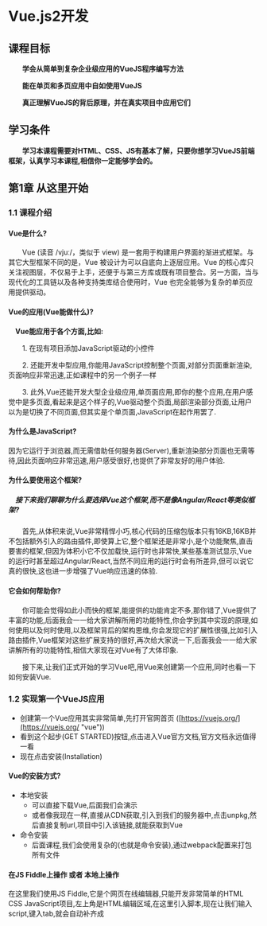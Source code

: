 # Vue.js2开发

## 课程目标

**&emsp;&emsp;学会从简单到复杂企业级应用的VueJS程序编写方法**

**&emsp;&emsp;能在单页和多页应用中自如使用VueJS**

**&emsp;&emsp;真正理解VueJS的背后原理，并在真实项目中应用它们**

## 学习条件

**&emsp;&emsp;学习本课程需要对HTML、CSS、JS有基本了解，只要你想学习VueJS前端框架，认真学习本课程,相信你一定能够学会的。**


## 第1章 从这里开始

### 1.1 课程介绍

#### Vue是什么?

&emsp;&emsp;Vue (读音 /vjuː/，类似于 view) 是一套用于构建用户界面的渐进式框架。与其它大型框架不同的是，Vue 被设计为可以自底向上逐层应用。Vue 的核心库只关注视图层，不仅易于上手，还便于与第三方库或既有项目整合。另一方面，当与现代化的工具链以及各种支持类库结合使用时，Vue 也完全能够为复杂的单页应用提供驱动。

#### Vue的应用(Vue能做什么)?

**&emsp;Vue能应用于各个方面,比如:**

&emsp;&emsp;1. 在现有项目添加JavaScript驱动的小控件

&emsp;&emsp;2. 还能开发中型应用,你能用JavaScript控制整个页面,对部分页面重新渲染,页面响应非常迅速,正如课程中的另一个例子一样

&emsp;&emsp;3. 此外,Vue还能开发大型企业级应用,单页面应用,即你的整个应用,在用户感觉中是多页面,看起来是这个样子的,Vue驱动整个页面,局部渲染部分页面,让用户以为是切换了不同页面,但其实是个单页面,JavaScript在起作用罢了.

#### 为什么是JavaScript?

因为它运行于浏览器,而无需借助任何服务器(Server),重新渲染部分页面也无需等待,因此页面响应非常迅速,用户感受很好,也提供了非常友好的用户体验.


#### 为什么要使用这个框架?

##### &emsp;接下来我们聊聊为什么要选择Vue这个框架,而不是像Angular/React等类似框架?

&emsp;&emsp;首先,从体积来说,Vue非常精悍小巧,核心代码的压缩包版本只有16KB,16KB并不包括额外引入的路由插件,即使算上它,整个框架还是非常小,是个功能聚焦,直击要害的框架,但因为体积小它不仅加载快,运行时也非常快,某些基准测试显示,Vue的运行时甚至超过Angular/React,当然不同应用的运行时会有所差异,但可以说它真的很快,这也进一步增强了Vue响应迅速的体验.


#### 它会如何帮助你?

&emsp;&emsp;你可能会觉得如此小而快的框架,能提供的功能肯定不多,那你错了,Vue提供了丰富的功能,后面我会一一给大家讲解所用的功能特性,你会学到其中实现的原理,如何使用以及何时使用,以及框架背后的架构思维,你会发现它的扩展性很强,比如引入路由插件,Vue框架对这些扩展支持的很好,再次给大家说一下,后面我会一一给大家讲解所有的功能特性,相信大家现在对Vue有了大体印象.

&emsp;&emsp;接下来,让我们正式开始的学习Vue吧,用Vue来创建第一个应用,同时也看一下如何安装Vue.


### 1.2 实现第一个VueJS应用

- 创建第一个Vue应用其实非常简单,先打开官网首页 ([https://vuejs.org/](https://vuejs.org/ "vue"))
- 看到这个起步(GET STARTED)按钮,点击进入Vue官方文档,官方文档永远值得一看
- 现在点击安装(Installation)

#### Vue的安装方式?

- 本地安装
	- 可以直接下载Vue,后面我们会演示
	- 或者像我现在一样,直接从CDN获取,引入到我们的服务器中,点击unpkg,然后直接复制url,项目中引入该链接,就能获取到Vue
- 命令安装
	- 后面课程,我们会使用复杂的(也就是命令安装),通过webpack配置来打包所有文件

#### 在JS Fiddle上操作 或者 本地上操作

在这里我们使用JS Fiddle,它是个网页在线编辑器,只能开发非常简单的HTML CSS JavaScript项目,左上角是HTML编辑区域,在这里引入脚本,现在让我们输入script,键入tab,就会自动补齐成<script>标签,然后在<script>标签里面添加src属性,直接插入刚才复制的链接:

	<script src="https://unpkg.com/vue@2.6.2/dist/vue.js"></script>

可以就保持这样,也可以删除版本信息:

	<script src="https://unpkg.com/vue/dist/vue.js"></script>

如果删除的话,从而自动获取最新版本,这样就成功的引入了vue,现在可以使用vue的所有特性.

#### 创建第一个Vue应用

现在我想添加一个内容为Hello World的段落:

	<script src="https://unpkg.com/vue/dist/vue.js"></script>

	<p>Hello World</p>

这么"打招呼"看起来很无趣,没有任何JavaScript参与.

我们要用Vue来输出Hello World:

HTML:
	
	<script src="https://unpkg.com/vue/dist/vue.js"></script>

	<p></p>

为此,来到左下角的JavaScript编辑区域,有了上面的Vue引入,现在可以使用Vue中的一个核心对象,`Vue对象`,用new关键词和Vue来创建一个实例,这个实例就是个Vue实例,这样创建的Vue实例,其核心在于能让你处处使用Vue特性,创建的Vue实例有个最重要的功能,控制自己的模板即HTML中的代码,这些代码会最终渲染到页面上,要让该实例实现该功能,需传参至构造函数,参数是个对象,其中有个非常重要的属性,`el`属性,这是Vue的保留属性,Vue会识别,`el`属性接受一个字符串,该字符串定义了Vue实例能控制的HTML片段.

JS:

	new Vue({
		el : ""
	})

这里的"控制"是指可以用Vue实例改变HTML内容,等下我们就会看到.

这里我想控制`<p>`标签这部分,用`<div>`标签把它包起来,输入`div#app`,在按`tab`键,会自动补齐成id为app的`<div>`标签,把段落移入`<div>`标签,

HTML:

	<script src="https://unpkg.com/vue/dist/vue.js"></script>

	<div id="app">
		<p></p>
	</div>	

现在可以通过app的id属性选择这个`<div>`元素,`el`的属性值写法类似CSS选择器,输入#app,就选择了样式id为app的元素,如果输入的是 .app,那就选择了样式类为app的第一个元素,现在我们就控制了这个div元素,也就是这个Vue实例的模板

JS:

	new Vue({
		el : "#app"
	});
	

要想有所输出,就需要数据,Vue有个专门的属性,`data`属性,也是个保留属性,它不是字符串,而是个对象,势力中需要的所有数据都存入其中:

JS:

	new Vue({
		el : "#app",
		data : {

		}
	});

比如说,我们需要一个title属性,属性值我们随便写,比如Hello World

JS:

	new Vue({
		el : "#app",
		data : {
			title : "Hello World"
		}
	})

我想在模板中输出这个,之前我直接写死在HTML中,现在这个模板能被Vue控制了,只要在模板中简单添加特殊的Vue语法,双大括号,开始...,结尾...

HTML:

	<script src="https://unpkg.com/vue/dist/vue.js"></script>

	<div id="app">
		<p>{{ title }}</p>
	</div>
	
在内部添加title即可,Vue会自动在data对象中查找,刚说过,data是保留属性,在data对象中找到title属性,然后输出到HTML中,按住Ctrl + Enter运行查看页面结果,就可以看到右边出现Hello World,这是因为Vue控制了这段HTML模板,从而把内容title输出到了页面,

### 1.3 扩展这个VueJS应用

上节课,我们已经创建并开始了第一个Vue应用,现在让我们稍微提高一点,并且在下面的课程中更加深入地学习它

现在,我需要添加一个`<input>`标签,键入input然后单击tab,JSFiddle就会给我自动补全,对于这个`<input>`标签,我想让用户输入一些信息,并且依此更新title,

HTML:

	<script src="https://unpkg.com/vue/dist/vue.js"></script>

	<div id="app">
		<input type="text">

		<p>{{ title }}</p>
	</div>	

这里我可以通过在`<input>`标签里添加一个Vue能够识别的命令来实现它,这个我们称之为 "指令(directive)",在这里我们需要的指令时v-on,

HTML:

	<script src="https://unpkg.com/vue/dist/vue.js"></script>

	<div id="app">
		<input type="text" v-on>

		<p>{{ title }}</p>
	</div>

这是一个Vue能够识别的特殊指令,在这里请大家留意,id为app元素里面的这部分内容是被Vue所控制的.

这个v-on指令是告诉Vue:"请监听某些事件",那么到底是哪一个事件?

这里要传入一个参数,此参数要被传入指令,传参可以用冒号之后接上事件的名称,每当输入内容,就会触发的input事件

HTML:

	<script src="https://unpkg.com/vue/dist/vue.js"></script>

	<div id="app">
		<input type="text" v-on:input="">

		<p>{{ title }}</p>
	</div>	

然后给它赋一个值,在双引号之间加上代码,此代码会在每次事件更新时执行.

我想在这里调用一个方法,调用一个方法非常简单,可以在这直接调用changeTitle,当然这个方法还不存在,所以让我们来创建它.

HTML:

创建方法非常简单,就像data一样,Vue实例同样也有一个保留属性,即methods,别担心,你将学习所有的保留属性名称,和它们是怎么工作的,methods是一个对象,我么可以在这里设置所有在Vue实例和模板中使用的方法,既然上面用了changeTitle,这里就用这个名来当作函数名,当然,这是一个函数,

JS:

	new Vue({
		el : "#app",
		data : {
			title : "Hello World"
		},
		methods : {
			changeTitle : function(){

			}
		}
	})

在这个函数中,我想改变title,这里需要注意一下,我不会写成data.something

JS:

	new Vue({
		el : "#app",
		data : {
			title : "Hello World"
		},
		methods : {
			changeTitle : function(){
				data.title = "learning vue.js"
			}
		}
	})

而是写this.title = 

JS:

	new Vue({
		el : "#app",
		data : {
			title : "Hello World"
		},
		methods : {
			changeTitle : function(){
				this.title = "learning vue.js"
			}
		} 
	})

this指代data对象,这看起来有一点奇怪,其实确实很奇怪,这是Vue在背后变的一些戏法,它自动的把所有data对象的属性,如title,代理到最顶层的Vue对象上,这就是为什么可以利用this来获取它,这个我们会在后面的课程讲到,现在最重要的是,你可以获得存储在data的所有属性,获取存储在methods的所有方法,你可以用this.name来访问它们,this.title能让我们访问这个的title.

现在我想用 用户的输入值来赋值,此外,多亏了原生JavaScript,它为我们自动创建了一个event对象,这与Vue无关,而是和原生JavaScript以及DOM的工作方式有关系,我获取了这个event对象

在本例中,event对象存储了target属性,即`<input>`标签,现在这个被JavaScript自动创建的event对象,被Vue自动的传入这个方法,那么我就可以获取它,命名为event,再一次强调,它是由JavaScript自动创建的,这里我可以 #  #直接写event,我们知道这个默认对象有一个target属性,并且我也知道这个target就是`<input>`标签,所以我们会有一个value属性存储用户输入的值.

JS:

	new Vue({
		el : "#app",
		data : {
			title : "Hello World"
		},
		methods : {
			changeTitle : function(event){
				this.title = event.target.value
			}
		}
	})

那么在这儿其实就完成了,再次Ctrl + Enter,就会看到输入框,如果输入一些东西,我们就看到title更新了.

这就是我们的第一个Vue应用,真的很酷,接下来,你可以根据这节课的内容,尝试在你本机上建立一个一样的例子,下节课我们将跟深入的学习vue

### 1.4 课程结构

![](https://i.imgur.com/wC8AGKb.jpg)

我们已经创建了第一个应用,希望你已经看到上手Vue是非常容易的,现在我们在课程的Getting Started,但是我们很快就会讲完,之后我们就会更加深入的学习VUE.

开始学习如何与DOM进行交互,如何以不同的方式输出数据,如何绑定到HTML属性,如何监听事件,以及更多更多,这些其实是这个课程的不同章节,你会对Vue如何工作,有一个非常深的理解,接着就是更加深入的Vue实例,它是你所创建和使用的每一个Vue应用中的核心对象,它是怎样工作的,遵循哪一个生命周期?以及怎么利用它?然后我们就要放弃第一部分使用的JSFiddle,我们会带领你学习更专业的工作流程,我们将会使用Vue命令行工具(CLI)来完成这些,但并不是Vue命令行工具做了所有的工作,它只是一个容易使用和提供快速上手模板的命令行工具,在这部分我们会讨论更多的细节,例如如何使用WebPack,准备好了这些专业的工作流后,我们会深入组件(Components),一个vue中非常重要的概念,用组件创建出完整的应用,可以创建包含模板以及业务逻辑的可复用控件,然后你可以在应用的不同地方使用它,它是真的很有用,这里有好几章内容有关于Vue基础概念,如何进行组件通信,然后是一些高级的理念,完成这些核心特性讲解后,然后我们会开始学习表单,我们如何处理用户输入,以及使用不同的表单元素,以及如何创建我们自己的表单控件.

之后我们会继续嘘唏指令(Directives)过滤器(Filters)以及混合(Mixins),我们会了解这些是什么?它们能为你做什么?怎么把它们应用到你的程序中?我们正变得越来越深入,接着我们就会学习动画(Animation)和过渡(Transitions),你想让你的应用变漂亮,那么我们会学习Vue是怎么轻松做到的,学习它是怎么支持动画,动态内容或者从一个组件切换到另一个,到此我们就真正的深入掌握了Vue,但我们仍然处在Vue的应用层面.

如果我们需要连接服务器并存储一些数据呢,我们当然可以这么做,我们会在这部分学习如何从Vue内部使用Http,接着是时候了解如果我们需要创建更大的应用呢,例如单页面应用(SPA),于是我们就需要路由(Routing),路由我们也有专门的一章来讲解,你将会学习路由将如何工作,如何设置路由?如何利用子路由?以及如何传参等等?这些属于SPA的范围,这样的应用其实需要了解一下状态管理,你会看到在更复杂的应用中管理状态,将很快变成一个问题,当然,我们也提供了解决方案,Vuex是一个非常棒的库,它让管理状态变的更容易,这样SPA部分就结束了.

接着我们就会学习部署,我们怎样才能把应用部署到服务器上,这听起来很棒,但对我们来说,这确实是一种深入学习它的方式,我们很快就会讲到.

下节课我们了解一下课程说明,它能让你在课程之外尽可能简单的取得进步,

### 1.5 课程说明

在接下来的课程中,我会详细介绍Vue所涉及的概念,但有时仍然不够,你不会一直看着我敲代码吧? 你肯定会想自己动手实践.

因此我在课程中设计了四个项目:

- 项目1: 基础 模板交互
- 项目2: 组件
- 项目3: 动画
- 项目4: 终极项目(包括路由,状态管理)

用来实践课程里面的各种新概念,以及知识点,所以这几个项目将穿插于课程中.

最终我们会开发一个单页面应用来结束这个课程,除此之外,我们还会在教学当中穿插一些小练习,让你巩固所学习的知识点,那一章涉及到的核心概念,结合项目和练习,你将面临很多编码挑战,它能让你独立实践教学当中的东西.

此外,每章节的代码我会上传到我的github上面,你可以直接下载源码来阅读,并且实践学习.

说了那么多,让我们看下如何在本地项目中安装Vue,如果你不想用第一章的JSFiddle,在本地项目中安装之后,我们就可以进入实战了

### 1.6 本地配置VueJS开发环境

在第一部分的核心课程中,我会使用JSFiddle,因为他能让我聚焦在我给你讲的东西上,你也比较容易跟上,也许你现在不想使用它,也许你想在一开始就用本地配置,不过后面确实有一个真正使用本地配置的项目.

但如果你想直接就用本地配置,也不是不可能,我们可以到Vue.js的安装页面([https://vuejs.org/v2/guide/installation.html](https://vuejs.org/v2/guide/installation.html)),在这儿你可以在下载在本地使用Vue.js,对于生产环境,你可以选择生产版本,但是对于开发环境,你应该用开发版本,它会给我们额外的警告和错误提示,你可以直接下载,然后存在某个文件夹,我把下载的vue.js文件放到当前目录里面.

接下来,在创建一个html文件,将vue.js文件通过`<script>`标签引入到当前html文件里面,就可以使用vue的所有功能特性了,这样你就可以在本地跟着我做,vue还有更加负责的配置,这个我们会在后面讲,有了这些,你就可以开始了,让我们开始更加深入的下一课吧.

## 第2章 通过VueJS来与DOM交互

### 2.1 本章介绍

欢迎来到本节课,从这里开始我们将真正深入Vue的世界,上一节课你已经见识过第一个Vue应用,学习了与HTML交互的基本方式,现在是时候真正了解到底发生了什么,并看一下Vue给我们提供的其他工具,我依然会使用JSFiddle来进行演示,如上节课所说,你可以使用你的本地配置,让我们真正深入Vue并开始学习它吧,

### 2.2 理解VueJS模板

回到JSFiddle,我们来学习一个全新的项目,

HTML:

	<script src="https://unpkg.com/vue/dist/vue.js"></script>

	<div id="app">
		<p>{{ title }}</p>
	</div>

JS:

	new Vue({
		el : "#app",
		data : {
			title : "Hello World"
		}
	})

你应该能看出来这个项目很简单,在这个`<p>`标签里面已经输出了一个标题,
就是Hello World,就和第一章一样,只不过文字不同,而且没有事件,还是挺简单的,因为我还是打算从这里的Vue实例和HTML代码之间的联系开始,我们提到过两者之间存在联系,但还有一件事件我需要强调一下,通过创建这个新的Vue实例,注意虽然没有把它存入一个变量内,Vue实例还是被创建了,通过创建这个Vue实例我们就建立了这一联系,Vue基于上面的HTML代码创建了一个模板,要特别注意理解的是Vue在运行时,并不直接使用我们写的HTML代码,实际运行的网页里面也没有我们写的这些命令,我们来看看就知道了,在开发者工具之中查看这个`<p>`标签,你看里面只有"Hello World",没有大括号也没有看到其他Vue相关的代码,没有隐藏的提示也没有魔法,什么都没有,Vue根据HTML代码创建的模板存储在内部,然后用这个模板创建真正渲染成DOM的HTML代码,理解这一机制很重要,因为它让我们可以这样使用模板,和其他我在这门课程里面将要讲的东西一样,我们写的HTML代码不是最后在浏览器里面运行的那一份,中间有一层Vue实例,把HTML代码转换成模板,然后渲染模板,比如像这里添加title等,然后输出最终用于渲染的HTML代码,可能你已经知道了这一机制,不过理解这一机制确实很重要,它让我们能像HTML里面写的这种代码,讲完了这一机制,下面我们将深入了解如何通过Vue模板与DOM交互,

### 2.3 VueJS的模板语法和实例

我们已经学过了如何输出Vue实例内data对象内存储的简单属性,注意Vue实例中存储在data属性内的数据,例如这里的title,可以像这样在模板里直接输出,不需要用this.title或者data.title来访问,data属性内的所有属性都可以这样直接访问:

HTML:

	<script src="https://unpkg.com/vue/dist/vue.js"></script>

	<div id="app">
		<p>{{ title }}</p>
	</div>

JS:

	new Vue({
		el : "#app",
		data : {
			title : "Hello World"
		}
	})

刚才讲的这点很重要,应该牢牢记住

### 2.4 访问Vue实例里的数据

HTML:

	<script src="https://unpkg.com/vue/dist/vue.js"></script>

	<div id="app">
		<p>{{ sayHello() }}</p>
	</div>

JS:

	new Vue({
		el : "#app",
		data : {
			title : "Hello World"
		},
		methods : {
			sayHello : function(){
				return title;
			}
		}
	})

这里需要特别注意,因为在Vue实例中如果我们想在函数中输出title,也就是说我们要返回title,而不是Hello,那样写是不行的,因为不像是在模板中我们可以直接访问所有的属性和方法,那是Vue给我们提供的便利,但在JavaSript代码中就不能这样了,不过我们还是由访问的方法,这里的title属性属于data这个对象,通常情况下,我们不能用this来调用title属性,因为this并不是指代data对象,幸亏Vue有一些神奇的能力,他会帮我们管理这些属性,当然这种方式也可以用来调用方法,在Vue的帮助下,只要使用this,在Vue实例中的任何地方我们就可以访问所有的属性和方法了.

所以在上面代码示例当中,我们就可以通过this.title来调用data中的title属性.

在这之后我们还会更加详细的讲解Vue实例.

在这之后,Vue为我们提供了某种方式,可轻松访问属性,所以要记住这一点,尤其是模板语法中没有this,这里是有的,如果现在刷新一下就可以看到变化了,仍是显示Hello World,但这次是通过调用函数访问title属性来实现的,

### 2.5 属性绑定

HTML:

	<script src="https://unpkg.com/vue/dist/vue.js"></script>

	<div id="app">
		<p>{{ sayHello() }}</p>
	</div>

JS:

	new Vue({
		el : "#app",
		data : {
			title : "Hello World"
		},
		methods : {
			sayHello : function(){
				return title;
			}
		}
	})

注意熟悉这里的双大括号语法,应该清楚了解它,因为后面经常使用,如果你想做点别的,比如插入一个链接,正如他的名称所示,保存一个链接例如baidu.com保存在这个p标签里面,如果要显示打招呼以外的内容,比如输出这个链接,我们可以键入一个`<a>`标签,叫它"百度",因为它指向百度的域名,在href属性内用双大括号语法输出这个链接地址,点击运行,超链接就会显示,点击超链接,那么大家可以看到没能打开百度,大括号被URL编码了,打开的是两个大括号和空格的编码,link这四个字母,再加空格和两个大括号的编码,即这部分也被当做链接来解析了,这很正常,因为Vue不支持这样的绑定,我们不能再HTML元素属性里面使用大括号语法,这样插入超链接是不行的,只能在放普通文本的地方使用双大括号语法,在HTML属性上则不可以,那我们应该怎么动态绑定这个超链接呢?

这个功能在实际开发中经常用到,不用担心,Vue可以动态绑定超链接,先删除链接再引入,v-bind这个Vue指令告诉Vue不能用普通HTML属性或者说不要按照普通的HTML属性来处理,而是绑定这个属性,这里还需要在v-bind后面加一个冒号(:)来传递参数,传递的参数是需要绑定的HTML属性的标准名称,这里就是href,这样一来,我们就可以在引号里面绑定链接了,这里不用加大括号是因为引号内部已经在Vue模板语言作用域内,代码示例如下:

HTML:

	<script src="https://unpkg.com/vue/dist/vue.js"></script>

	<div id="app">
		<p>
			{{ sayHello() }} - <a v-bind:href="link">baidu</a>
		</p>
	</div>

JS:

	new Vue({
		el : "#app",
		data : {
			title : "Hello World",
			link : "https://www.baidu.com"
		},
		methods : {
			sayHello : function(){
				return title;
			}
		}
	})

运行一下,点击超链接就可以进入到百度了,因为v-bind指令把链接动态绑定了,

### 2.6 理解和使用指令

那什么是指令呢?如果指令可以让我们完成这些事,那应该怎么去理解指令这个东西呢?

指令基本上就是你放在代码中的一些指示,Vue为我们提供了一些指令,数量并不多,因为大部分事情差不多都被Vue搞定了,而且后面你还可以学习怎么写自定义指令,再回来讲指令,它就是一个指示,而这里这个v-bind指令会指示Vue,将一些东西和我的数据绑定,数据当然也包括所用函数,它们都存储于下面的Vue实例,这里我们用的是双大括号(来调用函数),在双大括号不适用时,就要使用指令.

v-bind指令需要一些参数,一般用冒号(:)后加上参数的方式来传递,这样参数就会绑定到某个HTML属性上,这里就是这个链接的href属性,代码如下所示:

HTML:

	<script src="https://unpkg.com/vue/dist/vue.js"></script>

	<div id="app">
		<p>
			{{ sayHello() }} - <a v-bind:href="link">baidu</a>
		</p>
	</div>

JS:

	new Vue({
		el : "#app",
		data : {
			title : "Hello World",
			link : "https://www.baidu.com"
		},
		methods : {
			sayHello : function(){
				return title;
			}
		}
	})

引号里就是你想要从Vue实例中绑定的东西,属性或者函数这些,在这里就是link属性,一般情况下你不能给HTML属性传递动态数据,有了Vue这些都是可以实现的了.

### 2.7 用v-once禁止二次渲染

我们再来丰富一下上一节课的应用,比如说我们在`<h1>`标签里要放一个title,这里我要输出title,它的值是Hello World,代码示例如下:

HTML:

	<script src="https://unpkg.com/vue/dist/vue.js"></script>

	<div id="app">
		<h1>{{ title }}</h1>
		<p>
			{{ sayHello() }} - <a v-bind:href="link">baidu</a>
		</p>
	</div>

JS:

	new Vue({
		el : "#app",
		data : {
			title : "Hello World",
			link : "https://www.baidu.com"
		},
		methods : {
			sayHello : function(){
				return title;
			}
		}
	})

在sayHello()中,我做了同样的事,只不过用的是函数,在这里函数里,如果我要将title的值改成Hello,像这样,代码示例如下:

HTML:

	<script src="https://unpkg.com/vue/dist/vue.js"></script>

	<div id="app">
		<h1>{{ title }}</h1>
		<p>
			{{ sayHello() }} - <a v-bind:href="link">baidu</a>
		</p>
	</div>

JS:

	new Vue({
		el : "#app",
		data : {
			title : "Hello World",
			link : "https://www.baidu.com"
		},
		methods : {
			sayHello : function(){
				this.title = "Hello";
				return title;
			}
		}
	})

刷新页面后,我们可以看到两个Hello,因为当执行sayHello()的时候,我们覆写了title的值,改成了只有Hello,所以在两个地方都输出了Hello.

如果我们想让title的值一直保持在初始值呢?不想让它的值像这里这样被覆写,我们可以通过一个指令来完成这件事,这个指令可以通过插值作用在HTML元素上,这个指令就是v-once,把它加到HTML元素中后,代码示例如下:

HTML:

	<script src="https://unpkg.com/vue/dist/vue.js"></script>

	<div id="app">
		<h1 v-once>{{ title }}</h1>
		<p>
			{{ sayHello() }} - <a v-bind:href="link">baidu</a>
		</p>
	</div>

JS:

	new Vue({
		el : "#app",
		data : {
			title : "Hello World",
			link : "https://www.baidu.com"
		},
		methods : {
			sayHello : function(){
				this.title = "Hello";
				return title;
			}
		}
	})

这个标签中间的所有内容只会被渲染一次,之后就不能再改变,不会像刚才 title在后面被覆写了,刷新页面,我们看到的是Hello World,也就是初始值,它并不会被之后的覆写操作所修改,在你的应用中可能会需要这种特性,那用v-once就可以让内容保持在初始值,而不会在后面被覆写.

### 2.8 如何输出基础的HTML

根据上一节课的内容,我们还可以进行丰富,比如这里有个finishedLink属性,这个属性不像link,它不是个URL,而是一个完整的`<a>`标签,我们可以直接写HTML代码,示例代码如下:

HTML:

	<script src="https://unpkg.com/vue/dist/vue.js"></script>

	<div id="app">
		<h1>{{ title }}</h1>
		<p>
			{{ sayHello() }} - <a v-bind:href="link">baidu</a>
		</p>
	</div>

JS:

	new Vue({
		el : "#app",
		data : {
			title : "Hello World",
			link : "https://www.baidu.com",
			finishedLink : "<a href='https://www.baidu.com'>baidu</a>"
		},
		methods : {
			sayHello : function(){
				this.title = "Hello";
				return title;
			}
		}
	})

就像这样,这个标签也是链接到baidu.com,当然也要记得,这不只是URL,而是一个完整的链接元素,在这里我们可以加个`<hr>`标签,然后是`<p>`标签,代码示例如下:

HTML:

	<script src="https://unpkg.com/vue/dist/vue.js"></script>

	<div id="app">
		<h1>{{ title }}</h1>
		<p>
			{{ sayHello() }} - <a v-bind:href="link">baidu</a>
		</p>
		<hr/>
		<p>{{ finishedLink }}</p>
	</div>

JS:

	new Vue({
		el : "#app",
		data : {
			title : "Hello World",
			link : "https://www.baidu.com",
			finishedLink : "<a href='https://www.baidu.com'>baidu</a>"
		},
		methods : {
			sayHello : function(){
				this.title = "Hello";
				return title;
			}
		}
	})

里面就输出finishedLink,链接到百度,如果现在刷新页面会怎么样?我们试试看,出来的是finishedLink的原始文本,我们看到的不是一个渲染好的链接,而是这样的文本格式的HTML代码,这是Vue的默认设置,这种设置很棒,因为这种设置保证了我们不会遭受跨站脚本攻击(XSS攻击),也就是说Vue默认会转义HTML代码,它不会将其渲染成HTML元素,而是输出为纯文本,一般情况下,最好这样做,不过如果你需要加载一些来源可靠的HTML代码,或者代码是你自己合成然后输出的,那你可能就想要输出HTML代码,而不是文本格式,比如博客文章中的编辑部分,这种情况你可以去掉大括号和插值语句,转而使用指令,把指令放在你想输出HTML代码的地方,这个指令就是v-html,这个指令里你可以传入属性的名称,其内容就是HTML代码,代码示例如下:

HTML:

	<script src="https://unpkg.com/vue/dist/vue.js"></script>

	<div id="app">
		<h1>{{ title }}</h1>
		<p>
			{{ sayHello() }} - <a v-bind:href="link">baidu</a>
		</p>
		<hr/>
		<p v-html="finishedLink"></p>
	</div>

JS:

	new Vue({
		el : "#app",
		data : {
			title : "Hello World",
			link : "https://www.baidu.com",
			finishedLink : "<a href='https://www.baidu.com'>baidu</a>"
		},
		methods : {
			sayHello : function(){
				this.title = "Hello";
				return title;
			}
		}
	})


现在我在刷新页面的话,你就可以看到链接了,v-html会告诉Vue去渲染HTML代码而不是转义它,再强调一下,谨慎使用这个指令,它会把你暴露给XSS攻击,比如链接的内容可能是用户提交的,你是不能控制用户上传什么内容的,若确定内容安全,或是你自己合成的代码,那就可以放心使用这个指令,通过Vue直接加载HTML代码.

### 2.9 作业1问题: 输出数据到模板

我们来练习使用模板语法输出数据,下面是我准备的几个习题,我快速的给大家过一遍题目,答案我们会在下一课程中给大家讲解.

- 第一个练习很简单,是为了正确掌握其中的核心机制,需要输出你的姓名和年龄.两者都应该作为属性保存在data内
	
JS:

	new Vue({
		name : "Your Name"
	})

姓名属性已经创建,需要添加年龄属性,内容可以改成你的真实姓名和年龄,在这里`<p>`标签里面输出,试试模板语法吧

- 第二题,在插值语法里,即在大括号中使用JavaScript表达式,输出你的年龄乘以三

- 第三题,仍是类似的练习,这次是调用函数,输出这个函数的返回值,函数返回0和1之间的一个随机数,加一个和Vue无关的附加题,把返回值改成1到100之间的随机数,如果你想练习一下数学和JavaScript

- 第四题,用谷歌搜索一张图片,让这个`<img>`标签显示搜到的图片,当然不能再`<img>`标签的src属性中直接添加链接文件,而是需要把超链接存到data里面,绑定到`<img>`标签的src属性.

- 第五题,用姓名预先填充这个输入框,这个属性下面已经有了,让这个输出框默认显示你的姓名

HTML:

	<div>
		<input type="text">
	</div>

JS:

	new Vue({
		el : "#exercise",
		data : {
			name : "Your Namw"
		}
	})
	
习题就到这里,下一课程我们会为大家讲解答案

### 2.10 作业1答案: 输出数据到模板

### 2.11 监听事件

大家好,我们又回到了JSFiddle编辑器,我们再来看这个简单的Vue应用,代码示例如下:

HTML:

	<script src="https://unpkg.com/vue/dist/vue.js"></script>

	<div id="app">
		<button>Click me</button>
		<p>{{ counter }}</p>
	</div>

JS:

	new Vue({
		el : "#app",
		data : {
			counter : 0
		}
	})

它有一个`<button>`标签和counter属性,counter已添加在data对象里,我要让这个按钮和counter属性关联起来,实现点击按钮counter随之递增的效果,我们已经学过如果实现这种"关联",现在我们需要知道这个过程发生了什么,我在这里加一个新指令v-on,如果说v-bind是在模板中绑定一些东西,从而将数据传入模板,那么v-on的功能则是相反的,这里的绑定更确切的说是监听,它可以接收来自模板的一些"东西",究竟接收什么呢?那就是事件,v-on同样接受参数,它的参数是事件的名称,这个事件就是我们要监听并使用的,比如我们可以在这监听click事件,不仅仅是click还可以是监听任何由这按钮产生的DOM事件,比如mouseenter,mouseleave,包括所有在这按钮上的原生事件,等号右边输入另外一个参数,在等号后面的一对引号里,输入鼠标点击时你想要执行的方法或者代码.

我现在绑定一个方法,将其命名为increase,然后在methods里定义这个方法,代码示例如下:

HTML:

	<script src="https://unpkg.com/vue/dist/vue.js"></script>

	<div id="app">
		<button v-on:click="increase">Click me</button>
		<p>{{ counter }}</p>
	</div>

JS:

	new Vue({
		el : "#app",
		data : {
			counter : 0
		},
		methods : {
			increase : function(){
				this.counter++;
			}
		}
	})

这时候就可以访问到counter了,再使其递增1,这时候我点击这个按钮,你会发现这个数字也随之增加,我想这应该很简单,接下来我们要再深入了解和学习"事件",

### 2.12 从事件对象里获取事件数据

举个例子,关于事件的一个重要内容,是我们能监听的默认事件对象,这个事件对象是由JavaScript和DOM产生,它包含着事件的相关数据,如click事件包含了事件触发位置的坐标.

如果我们想要获取事件数据,比如要输出事件数据,那么我可以在这里添加一个`<p>`标签,输入Coordinates(坐标),接着我要在这里输出(事件)坐标,在这里是X坐标,接下来是y坐标,当然特们还没有定义,接下来我们定义一下,代码示例如下:

HTML:

	<script src="https://unpkg.com/vue/dist/vue.js"></script>

	<div id="app">
		<button v-on:click="increase">Click me</button>
		<p>{{ counter }}</p>
		<p>Coordinates: {{ x }} / {{ y }}</p>
	</div>

JS:

	new Vue({
		el : "#app",
		data : {
			counter : 0,
			x : 0,
			y : 0
		},
		methods : {
			increase : function(){
				this.counter++;
			}
		}
	})

接下来,当鼠标移动到`<p>`标签上时,需要更新这两个值,在这块我们可以v-on:mousemove,然后执行方法updateCoordinates,然后在methods里面定义这个方法,示例代码如下:

HTML:

	<script src="https://unpkg.com/vue/dist/vue.js"></script>

	<div id="app">
		<button v-on:click="increase">Click me</button>
		<p>{{ counter }}</p>
		<p v-on:mousemove='updateCoordinates'>Coordinates: {{ x }} / {{ y }}</p>
	</div>

JS:

	new Vue({
		el : "#app",
		data : {
			counter : 0,
			x : 0,
			y : 0
		},
		methods : {
			increase : function(){
				this.counter++;
			},
			updateCoordinates : function(){
				
			}
		}
	})

想要获得事件的坐标,需要先访问到这个自动生成的事件对象,实际上,这个事件对象不仅是由DOM或者JavaScript自动创建,还能自动传递给v-on绑定的每个函数,而这是由Vue帮我们完成的,所以,在这我们可以很轻松的得到event对象,我们能够轻松的将事件对象传给这方法,再将event.clientX赋给this.x,把event.clientY赋给this.y,clientX和clientY属于事件对象自带的属性,它们和Vue是不相关的,我把方法名改成和上面绑定的方法名一致,代码示例如下:

HTML:

	<script src="https://unpkg.com/vue/dist/vue.js"></script>

	<div id="app">
		<button v-on:click="increase">Click me</button>
		<p>{{ counter }}</p>
		<p v-on:mousemove='updateCoordinates'>Coordinates: {{ x }} / {{ y }}</p>
	</div>

JS:

	new Vue({
		el : "#app",
		data : {
			counter : 0,
			x : 0,
			y : 0
		},
		methods : {
			increase : function(){
				this.counter++;
			},
			updateCoordinates : function(event){
				this.x = event.clientX;
				this.y = event.clientY;
			}
		}
	})

现在我把鼠标移动在这个元素上时,这两个座标也跟着改变.

我们可以学到能监听鼠标点击以外的其他事件,另外非常重要的是,它展现了如何传递事件对象,并像例子里这样使用.

### 2.13 传递你自己的事件参数

如果我们要(给组件)传自定义参数,该怎么做呢?举个例子,代码示例如下:

HTML:

	<script src="https://unpkg.com/vue/dist/vue.js"></script>

	<div id="app">
		<button v-on:click="increase">Click me</button>
		<p>{{ counter }}</p>
		<p v-on:mousemove='updateCoordinates'>Coordinates: {{ x }} / {{ y }}</p>
	</div>

JS:

	new Vue({
		el : "#app",
		data : {
			counter : 0,
			x : 0,
			y : 0
		},
		methods : {
			increase : function(){
				this.counter++;
			},
			updateCoordinates : function(event){
				this.x = event.clientX;
				this.y = event.clientY;
			}
		}
	})

这里的counter的递增,每次自增1,如果想让它根据我们设定的步长来递增,这个还是比较容易的,在调用increase函数或者说设置这个引用时,还可以加上括号,再传入参数,比如2,这个参数2说明我想让counter每次递增2,传入2后,再回到下面的increase方法里来,只需要监听参数step,也就是把step参数写在这,把这里改成this.counter+=step,它就根据step的值递增,而不再是1,代码示例如下:


HTML:

	<script src="https://unpkg.com/vue/dist/vue.js"></script>

	<div id="app">
		<button v-on:click="increase(2)">Click me</button>
		<p>{{ counter }}</p>
		<p v-on:mousemove='updateCoordinates'>Coordinates: {{ x }} / {{ y }}</p>
	</div>

JS:

	new Vue({
		el : "#app",
		data : {
			counter : 0,
			x : 0,
			y : 0
		},
		methods : {
			increase : function(step){
				this.counter+=step;
			},
			updateCoordinates : function(event){
				this.x = event.clientX;
				this.y = event.clientY;
			}
		}
	})

运行一下,当我们点击按钮,你可以看到counter每次都随之递增2,传递自定义参数就是如此简单,最后如果不仅要传递自定义参数,还要传递DOM生成的事件对象(给方法),这也同样简单,只需要再加一个参数,而这个参数标识的命名很重要,Vue会自动捕捉这个默认的事件参数,并赋值给一个可以在这使用的变量,写作`$event`,这是个"受保护"的变量,请不要改写它,并且确保不要写错了,这样写后,就能在方法里获取到这个事件对象了代码示例如下:

HTML:

	<script src="https://unpkg.com/vue/dist/vue.js"></script>

	<div id="app">
		<button v-on:click="increase(2,$event)">Click me</button>
		<p>{{ counter }}</p>
		<p v-on:mousemove='updateCoordinates'>Coordinates: {{ x }} / {{ y }}</p>
	</div>

JS:

	new Vue({
		el : "#app",
		data : {
			counter : 0,
			x : 0,
			y : 0
		},
		methods : {
			increase : function(step){
				this.counter+=step;
			},
			updateCoordinates : function(event){
				this.x = event.clientX;
				this.y = event.clientY;
			}
		}
	})

在increase方法里,可以很方便的同时使用自定义参数,同时还有由Vue捕捉并传给我们的事件对象参数,

### 2.14 用事件修饰符来修改事件

### 2.15 监听键盘事件

### 2.16 作业2问题: 事件

### 2.17 作业2答案: 事件

### 2.18 在模板中编写JS代码

### 2.19 使用双向绑定

### 2.20 用计算属性来响应改变

### 2.21 计算属性的替代: 观察改变

### 2.22 用缩写来节省事件

### 2.23 作业3问题: 响应式属性

### 2.24 作业3答案: 响应式属性

### 2.25 CSS类动态样式-基础

### 2.26 CSS动态类样式-使用对象

### 2.27 CSS动态类样式-使用命名

### 2.28 动态设置样式(不使用CSS类)

### 2.29 用数组语法设置元素样式

### 2.30 作业4问题: 样式设置

### 2.31 作业4答案: 样式设置

### 2.32 本章总结

## 第3章 使用条件和列表渲染

### 3.1 本章介绍

欢迎来到新的一章,我们已经详细了解Vue和DOM交互的基本方法,以及如何连接到DOM,如何使用模板,如何监听事件等等,现在我们可以学习更高级一点的概念,这就是条件和列表,比如在某些情况下,你只想展示网页的某个部分,我们提供了一些工具,可以轻松实现这些,如果要输出一个列表中的数据数组或者类似的,Vue也为你提供了一些工具.

接下来,就让我们来认真学习条件和列表吧.


### 3.2 用v-if来做条件渲染

今天我们来看一个全新的小项目,这个项目非常简单,

HTML:

	<script src="https://unpkg.com/vue/dist/vue.js"></script>

	<div id="app">
		<p>你能看见我!</p>
		<p>你也看见我了吗?</p>
	</div>

JS:

	new Vue({
		el : "#app",
		data : {
			show : true
		}
	})
	

Vue实例的data对象只有一个show属性,(模板中)`<div>`标签包含两个`<p>`标签,运行这段代码,可以看到这两句话:

	你能看见我!
	你也看见我了吗?

有了这两段文字,我们要通过条件来控制它们显示和隐藏,或者说控制元素在DOM中的添加和移除,你可能在以前的项目中遇到过类似的需求.

你不想总是显示模板中的全部内容,有时候只是想显示一条错误提示,比如像是表单里输入的错误内容等等,诸如此类的情况,只在特定情况下显示响应的信息或元素.

Vue提供了简单的方式去实现这种需求,接下来我们就去学习这些方式.

我要从v-if开始,这个指令可以写在任意元素上,

HTML:

	<script src="https://unpkg.com/vue/dist/vue.js"></script>

	<div id="app">
		<p v-if="">你能看见我!</p>
		<p>你也看见我了吗?</p>
	</div>

JS:

	new Vue({
		el : "#app",
		data : {
			show : true
		}
	})

v-if 就像上面这样写,我们可以将它跟某些条件或属性绑定,只要这个条件或属性最终转换为true或者false,这是很关键的

HTML:

	<script src="https://unpkg.com/vue/dist/vue.js"></script>

	<div id="app">
		<p v-if="show">你能看见我!</p>
		<p>你也看见我了吗?</p>
	</div>

JS:

	new Vue({
		el : "#app",
		data : {
			show : true
		}
	})

我们可以在这里绑定show,就像上面示例一样.show的初始值是true,再在下面加个`<button>`标签,写上Switch或者其他文本,再添加一个click事件的监听器,将show设为它相反的状态,如下所示:

HTML:

	<script src="https://unpkg.com/vue/dist/vue.js"></script>

	<div id="app">
		<p v-if="show">你能看见我!</p>
		<p>你也看见我了吗?</p>
		<button @click="show = !show">Switch</button>
	</div>

JS:

	new Vue({
		el : "#app",
		data : {
			show : true
		}
	})

进行保存,你可以看到我点击按钮后发生了什么,你会看到"你能看见我!"这行话消失,(再次点击)它又出现了,如果我们审查这个元素,你会看到`<p>`标签,这时候点击 "Switch", `<p>`标签完全消失了,只剩下一行注释,说明这个位置曾存在什么,但消失不见了,它不是隐藏了,也不是透明状态,二是消失了,理解下面这点是非常重要的,v-if向DOM中添加元素或者将其移除,不是隐藏元素,如果传的值是false,或是表达式结果为false,元素就会完全从DOM中删除.

v-if还可以"扩展",在下行再加个`<p>`标签,输出"现在你看到我了",这个标签加上v-else指令,v-else会和它前面最近的v-if关联,代码示例如下:

HTML:

	<script src="https://unpkg.com/vue/dist/vue.js"></script>

	<div id="app">
		<p v-if="show">你能看见我!</p>
		<p v-else>现在你看到我了!</p>		
		<p>你也看见我了吗?</p>
		<button @click="show = !show">Switch</button>
	</div>

JS:

	new Vue({
		el : "#app",
		data : {
			show : true
		}
	})

也就是上面这个,我们编译代码后,点击按钮,这两句话就会来回切换,v-if为false时,v-else条件就得以显示,这跟常规的if-else语句类似,这里不需要写为v-else-if,如果要对比多个条件,只需要在加一个v-if指令,v-if和v-else的组合是种快捷方式,用来轻松建立"如果-否则"这种关系,还要知道的时 v-if控制整个元素,包括它的子元素,如果在这个`<p>`标签里插一个元素,
比如一个`<span>`标签,v-if的控制同样有效,代码如下所示:

HTML:

	<script src="https://unpkg.com/vue/dist/vue.js"></script>

	<div id="app">
		<p v-if="show">你能看见我! <span>Hello</span></p>
		<p v-else>现在你看到我了!</p>		
		<p>你也看见我了吗?</p>
		<button @click="show = !show">Switch</button>
	</div>

JS:

	new Vue({
		el : "#app",
		data : {
			show : true
		}
	})

那么v-if的控制同样有效,所以整个元素都被删除了,v-if指令不会漏掉它的子元素,只要设定好了条件,元素整体就会被DOM添加或删除

### 3.3 替代v-if语法

这里还有一种方法,可以实现模块的添加和移除,在这添加一个`<template>`标签,这个时HTML5的标签,它在DOM中不会被渲染,也就是说`<template>`标签时看不到的,要是在`<template>`标签中,添加一个`<p>`标签,输入"在一个模板里面",代码如下所示:

HTML:

	<script src="https://unpkg.com/vue/dist/vue.js"></script>

	<div id="app">
		<p v-if="show">你能看见我! <span>Hello</span></p>
		<p v-else>现在你看到我了!</p>	
		<template>
			<p>在一个模板里面</p>
		</template>	
		<p>你也看见我了吗?</p>
		<button @click="show = !show">Switch</button>
	</div>

JS:

	new Vue({
		el : "#app",
		data : {
			show : true
		}
	})

再刷新渲染,但审查这个元素,你是看不到外层的`<template>`标签,没错吧,这就是`<template>`的作用,给`<template>`标签加上v-if指令后,我们也可以控制它的切换了,你可能会问这跟第一个版本有何不同,我们可以组合多个元素,比如在加个标题元素,输入"Heading",代码如下所示:

HTML:

	<script src="https://unpkg.com/vue/dist/vue.js"></script>

	<div id="app">
		<p v-if="show">你能看见我! <span>Hello</span></p>
		<p v-else>现在你看到我了!</p>	
		<template>
			<h1>Heading</h1>
			<p>在一个模板里面</p>
		</template>	
		<p>你也看见我了吗?</p>
		<button @click="show = !show">Switch</button>
	</div>

JS:

	new Vue({
		el : "#app",
		data : {
			show : true
		}
	})

注意看,这两个元素并没有相互嵌套,v-if只能加在一个元素上,或者同时加在多个元素上,比如只给`<h1>`标签加上v-if,代码如下所示:

HTML:

	<script src="https://unpkg.com/vue/dist/vue.js"></script>

	<div id="app">
		<p v-if="show">你能看见我! <span>Hello</span></p>
		<p v-else>现在你看到我了!</p>	
		<template>
			<h1 v-if>Heading</h1>
			<p>在一个模板里面</p>
		</template>	
		<p>你也看见我了吗?</p>
		<button @click="show = !show">Switch</button>
	</div>

JS:

	new Vue({
		el : "#app",
		data : {
			show : true
		}
	})

下面的`<p>`标签并不受它控制,因为`<p>`标签不再`<h1>`中,可以用最终不可见的`<template>`包裹住它们,把属于同一块的元素组合起来,再用v-if去控制,`<template>`可以用`<div>`替代,但`<div>`元素也许不是我们需要的,它会引入不必要的副作用,而`<template>`结合v-if,是个不错的选择,它可以组合多个需要同时显示或隐藏的元素,准确来说是元素的添加或移除,

### 3.4 不要用v-show解绑

说到展示和隐藏,Vue确实也有v-if的选项,v-if完全移除或添加元素到DOM,只是删除或添加它,并不会隐藏它,如果你想隐藏它或者不想隐藏它,你可以用v-show来做到,代码实例如下:

HTML:

	<script src="https://unpkg.com/vue/dist/vue.js"></script>

	<div id="app">
		<p v-if="show">你能看见我! <span>Hello</span></p>
		<p v-else>现在你看到我了!</p>	
		<template>
			<h1 v-if>Heading</h1>
			<p>在一个模板里面</p>
		</template>	
		<p v-show="show">你也看见我了吗?</p>
		<button @click="show = !show">Switch</button>
	</div>

JS:

	new Vue({
		el : "#app",
		data : {
			show : true
		}
	})

它和v-if语法相同,只是名字不同,所以v-show代替v-if更好,但是要知道点击切换,删除它,现在查看元素 "你也看见我了吗" 文本附加有v-show属性,在右边观察这个元素,就是这里的 "你也看见我了吗" 文本,如果我点击switch,它仍在哪里,但是它有了新的样式,"display:none",这就是它们的不同,这里并没有移除元素,它只是使用CSS隐藏了,也许这就是期望的处理,获取你不想删除元素,出于某种原因,你想在DOM中保留它,这样做就可以,如果你确认你不想删除它,使用v-show仅仅隐藏它,而不从DOM中删除它.

默认情况下是使用v-if,为什么呢?因为DOM当中的元素越少,应用的性能表现就越好,所以删除不需要的元素很有必要,但是在特殊情况下确实需要它,就使用v-show.

### 3.5 用v-for来渲染列表

欢迎回来,现在又是一个崭新的JSFiddle环境,这次的代码非常简洁,但其实代码里我已经准备好了要用的数据,代码示例如下:

HTML:

	<script src="https://unpkg.com/vue/dist/vue.js"></script>

	<div id="app">
		
	</div>

JS:

	new Vue({
		el : "#app",
		data : {
			ingredients : ["meat","fruit","cookies"],
			persons : [
				{name : "Max",age : 27, color : "red" },
				{name : "Anna", age : "unknow", color : "blue"}
			]
		}
	})

比如:ingredients 它是一个字符串数组,还有persons,也是数组,但却是对象数组.

我为什么要这样做?因为这里我有些数组,看来我们要和列表打交道了,研究如何输出列表,假如要输出ingredients这个列表.

在这里我们创建一个无序列表,其中列表项目为meat,fruit等,代码实例如下:

HTML:

	<script src="https://unpkg.com/vue/dist/vue.js"></script>

	<div id="app">
		<ul>
			<li></li>
		</ul>
	</div>

JS:

	new Vue({
		el : "#app",
		data : {
			ingredients : ["meat","fruit","cookies"],
			persons : [
				{name : "Vue",age:20,color:"red"},
				{name : "Yang",age:"unknow",color:"blue"}
			]
		}
	})

然而我不想写死在这里,首先因为它工作量很大,更重要的是我们的内容可能不是静态的,所以他可能会变,或者是可被用户修改,所以我们想用Vue输出这个列表,事实上这很容易,要想输出这样的列表,Vue里有v-for指令,最后一个我们还没有涉及到的指令,v-for允许我们遍历整个数组,像普通的for循环一样,复制v-for指令所在的元素,提取数组中的当前迭代元素,然后在模板里使用,我们看看如何做,代码示例如下:

HTML:

	<script src="https://unpkg.com/vue/dist/vue.js"></script>

	<div id="app">
		<ul>
			<li v-for="ingredient in ingredients">
				{{ingredients}}
			</li>
		</ul>
	</div>

JS:

	new Vue({
		el : "#app",
		data : {
			ingredients : ["meat","fruit","cookies"],
			persons : [
				{name : "Vue",age:20,color:"red"},
				{name : "Yang",age:"unknow",color:"blue"}
			]
		}
	})

这里我想循环ingredients,所以我就简单输入ingredient(这个是变量名),变量名随你取什么,然后是in ingredients,当然是指向data属性里的ingredients数组,只要属性是列表或可遍历的就可以,我取的ingredient这个变量名,Vue为我创建好这个变量,我可以在循环中使用,利用字符串插值输出具体内容,提示,你可以像使用别的属性一样使用它,所以也可以绑定到link的引用,在监听事件时,可以传参给函数调用,我可以用它就像用存放在Vue势力中别的属性一样,只不过我从来没有存储过它,但Vue为我动态创建了它,现在让我们运行一下,就能看到好看的列表了,效果示例如下:

运行后的效果:

	
	meat
	fruit
	cookies

仅仅几行代码,v-for指令就能遍历ingredients数组,输出到一个无序列表里面,

### 3.6 获取当前的下标

如果你不只是想要显示字符串,还想显示地址,也就是元素的下标,代码示例如下:

HTML:

	<script src="https://unpkg.com/vue/dist/vue.js"></script>

	<div id="app">
		<ul>
			<li v-for="(ingredient,i) in ingredients">
				{{ingredients}} ({{i}})
			</li>
		</ul>
	</div>

JS:

	new Vue({
		el : "#app",
		data : {
			ingredients : ["meat","fruit","cookies"],
			persons : [
				{name : "Vue",age:20,color:"red"},
				{name : "Yang",age:"unknow",color:"blue"}
			]
		}
	})

这里我们输出了ingredient,然后在括号里,这里没有语法,只是普通的文本,我们想在想要在括号里显示下标,那么在括号里面,使用双大括号,输出元素下标,变量命名为i,i还没有被定义,它既不是这个Vue实例的属性,也不是有效的遍历元素,但是我们可以让他有效.

之前已经在这里定义了ingredient,作为在遍历过程中使用的变量名,现在可以修改语法,可以给它加上括号,不只是为了定义ingredient来遍历元素,也在这里定义了元素的下标,只需要在这里加个变量名并以逗号分隔,给它取名为i,因为在哪里已经用了i,双大括号了的i来自于v-for指令里面定义的i,所以这两个变量的命名完全取决于你,定义这两个变量名,然后用第一个,顺序非常重要,第一是遍历的元素,第二是元素的下标,如果我现在运行,你看我们的ingredients后紧跟着,ingredient的下标,再一次强调,这里的顺序很重要,括号里的第一个元素总是,这个元素在数组里的值,第二个元素,在这个实例中的i,它始终是这个元素在数组里的下表索引,
在Vue中用循环动态的输出内容就是如此简单,


### 3.7 替代v-for语法

和v-if指令相似,如果我们不想输出列表呢,比如你想用`<h1>`标签,来包含输出的数据,后面用`<p>`标签来输出下标,你可以用`<template>`标签来循环,和之前一样,`<template>`标签不会被渲染出来,但如果我们给`<template>`标签加上v-for指令,就像这样,和之前v-if指令一样,代码示例如下:

HTML:

	<script src="https://unpkg.com/vue/dist/vue.js"></script>

	<div id="app">
		<ul>
			<li v-for="(ingredient,i) in ingredients">
				{{ingredients}} ({{i}})
			</li>

			<template v-for="">
				<h1>{{ ingredient }}</h1>
				<p>{{ index }}</p>
			</template>
		</ul>
	</div>

JS:

	new Vue({
		el : "#app",
		data : {
			ingredients : ["meat","fruit","cookies"],
			persons : [
				{name : "Vue",age:20,color:"red"},
				{name : "Yang",age:"unknow",color:"blue"}
			]
		}
	})

Vue就会渲染出`<template>`标签里的所有内容,和上面`<li>`标签一样,只是`<li>`里的内容在循环时被v-for直接替换了,所以可以直接拷贝这个`<li>`的v-for代码,代码示例如下:

HTML:

	<script src="https://unpkg.com/vue/dist/vue.js"></script>

	<div id="app">
		<ul>
			<li v-for="(ingredient,i) in ingredients">
				{{ingredients}} ({{i}})
			</li>

			<template v-for="(ingredient,index)">
				<h1>{{ ingredient }}</h1>
				<p>{{ index }}</p>
			</template>
		</ul>
	</div>

JS:

	new Vue({
		el : "#app",
		data : {
			ingredients : ["meat","fruit","cookies"],
			persons : [
				{name : "Vue",age:20,color:"red"},
				{name : "Yang",age:"unknow",color:"blue"}
			]
		}
	})

吧i改成index,因为`<template>`标签在循环时用的是index,最后我们运行一下,就能看到如下效果:

效果示例:

	meat
	0
	fruit
	1
	cookies
	2

这就是另一种v-for的写法,结合`<template>`标签来循环多个未嵌套元素.

### 3.8 循环一组对象

除了循环单个元素组成的数组,还可以循环对象组成的数组,或者直接循环对象,接下来我来演示一下,因为之前的内容还占着位置,所以在`<template>`标签的前面,我来加入些新代码,上下各加一个`<hr>`水平线,方便和之前的内容区分,这里我想输出一个带有`<li>`列表项的`<ul>`的无序列表,和之前一样,用v-for来循环,现在我想循环渲染persons数组,所以可以用`person in persons`,然后就可以输出person了,它由我命名并且由Vue在循环中自动创建为变量,比如就输出person.name,代码示例如下:

HTML:

	<script src="https://unpkg.com/vue/dist/vue.js"></script>

	<div id="app">
		<ul>
			<li v-for="(ingredient,i) in ingredients">
				{{ingredients}} ({{i}})
			</li>
			<hr/>
			<ul>
				<li v-for="person in persons">	{{ persons.name }}
				</li>
			</ul>
			<hr/>
			<template v-for="(ingredient,index)">
				<h1>{{ ingredient }}</h1>
				<p>{{ index }}</p>
			</template>
		</ul>
	</div>

JS:

	new Vue({
		el : "#app",
		data : {
			ingredients : ["meat","fruit","cookies"],
			persons : [
				{name : "Vue",age:20,color:"red"},
				{name : "Yang",age:"unknow",color:"blue"}
			]
		}
	})




### 3.9 循环一组数字列表

### 3.10 用v-for来跟踪对象

### 3.11 作业5问题: 条件和列表

### 3.12 作业5答案: 条件和列表

### 3.13 本章总结

## 第4章 第一个实训项目-怪物猎人

### 4.1 介绍和挑战

### 4.2 搭建工程

### 4.3 创建Vue实例以及给血槽加样式

### 4.4 根据条件来显示玩家操作

### 4.5 实现"开始游戏"方法

### 4.6 实现"攻击"方法

### 4.7 重构事件到! 更好的代码

### 4.8 实现"特殊攻击"方法

### 4.9 实现"疗愈"方法

### 4.10 完成操作按钮

### 4.11 创建操作日志

### 4.12 打印日志 (v-for)

### 4.13 完成日志功能

### 4.14 根据条件来调整日志样式

### 4.15 总结

## 第5章 理解VueJS实例

### 5.1 本章简介

### 5.2 关于vue实例的一些基础

### 5.3 使用多个Vue实例

### 5.4 从外部访问Vue实例

### 5.5 Vue是如何管理数据和方法

### 5.6 深入分析$el和$data

### 5.7 在你的模板中使用$refs

### 5.8 去哪里可以学到更多的Vue API

### 5.9 挂载一个模板

### 5.10 使用组件

### 5.11 一些模板的限制

### 5.12 Vue是怎样更新DOM的

### 5.13 Vue实例的生命周期

### 5.15 Vue实例生命周期实战

### 5.16 本章总结

## 第6章 使用WebPack和Vue命令进入真实的开发

### 6.1 本章介绍

### 6.2 为什么我们要有开发服务器

### 6.3 "开发流程"指的是什么?

### 6.4 使用Vue命令行来创建项目

### 6.5 Vue命令行安装以及创建一个新项目

### 6.6 WebPack模板目录结构概述

### 6.7 理解".vue"后缀的文件

### 6.8 理解vue文件中的对象

### 6.9 如何构建一个真正的可发布应用

### 6.10 本章总结

## 第7章 组件介绍

### 7.1 本章介绍

### 7.2 组件介绍

### 7.3 使用数据方法来向组件中保存数据

### 7.4 将组件注册到局部或全局

### 7.5 在App.vue文件中的根组件

### 7.6 创建一个组件

### 7.7 使用组件

### 7.8 作业6问题: 组件练习

### 7.9 作业6答案: 组件练习

### 7.10 采用更好的目录结构

### 7.11 怎样给组件标签命名 (选择器)

### 7.12 组件样式作用域

### 7.13 本章总结

## 第8章 组件之间的通信

### 8.1 本章介绍

### 8.2 通信存在的问题

### 8.3 使用Props来让父子组件通信

### 8.4 为Props命名

### 8.5 在子组件中使用Props

### 8.6 验证Props

### 8.7 使用自定义事件来让父子组件通信

### 8.8 理解单向数据流

### 8.9 使用回调函数来通信

### 8.10 在同级组件间通信

### 8.11 在一个事件总线中集中实现代码

### 8.12 作业7问题: 组件间通信

### 8.13 作业7答案: 组件间通信

### 8.14 本章总结

## 第9章 高级组件用法

### 9.1 本章介绍

### 9.2 创建本章工程

### 9.3 非最优的传递内容方案

### 9.4 使用插槽来传递内容

### 9.5 插槽内容是如何编译和风格化的

### 9.6 使用多个插槽 (命名插槽)

### 9.7 默认插槽和插槽的默认设置

### 9.8 关于插槽的总结

### 9.9 将多组件转换为动态组件

### 9.10 理解动态组件行为

### 9.11 让动态组件保活

### 9.12 动态组件声明周期钩子

### 9.13 作业8描述: 插槽和动态组件

### 9.14 作业8答案: 插槽和动态组件

### 9.15 本章总结

## 第10章 第二个实训项目-漂亮的句子

### 10.1 本章介绍

### 10.2 创建工程

### 10.3 应用初始化

### 10.4 创建Application组件

### 10.5 使用Props和插槽传递数据

### 10.6 允许用户使用NewQuote组件创建句子

### 10.7 使用自定义事件来添加引用

### 10.8 添加一个消息框

### 10.9 允许删除句子

### 10.10 通过进度条来控制句子

### 10.11 结语和状态管理

## 第11章 用表单处理用户输入

### 11.1 本章介绍

### 11.2 绑定表单input标签

### 11.3 分组数据和预填充输入

### 11.4 使用输入修饰符来修改用户输入

### 11.5 绑定textarea标签和保存换行符

### 11.6 使用复选框并将数据保存在数组中

### 11.7 使用单选按钮

### 11.8 使用select和option标签处理下拉菜单

### 11.9 v-model有什么用和如何创建自定义控件

### 11.10 创建自定义控件 (输入)

### 11.11 提交表单

### 11.12 作业9描述: 表单练习

### 11.13 作业9解答: 表单练习

### 11.14 本章总结

## 第12章 使用和创建指令

### 12.1 本章介绍

### 12.2 理解什么是指令

### 12.3 指令的工作原理-钩子函数

### 12.4 创建一个简单的指令

### 12.5 给自定义指令传值

### 12.6 给自定义指令传参

### 12.7 用修饰符来修改自定义指令

### 12.8 自定义指令总结

### 12.9 本地注册指令

### 12.10 同时使用多个修饰符

### 12.11 给指令传递多个复杂值

### 12.12 作业10指令 : 问题

### 12.13 作业10答案 : 指令

### 12.14 本章总结

## 第13章 使用过滤器和混入来优化程序

### 13.1 本章介绍

### 13.2 创建本地过滤器

### 13.3 全局过滤器以及如何串联多个多虑器

### 13.4 替代过滤器 : 计算属性

### 13.5 理解什么是混入 (Mixins)

### 13.6 创建和使用混入

### 13.7 怎样合并多个混入

### 13.8 创建一种特殊的全局混入

### 13.9 混入和作用域

### 13.10 作业11描述 : 过滤器和混入

### 13.11 作业11答案 : 过滤器和混入

### 13.12 本章总结

## 第14章 使用动画和过渡

### 14.1 本章介绍

### 14.2 理解什么是过渡?

### 14.3 为使用过渡来做代码准备

### 14.4 过渡的配置

### 14.5 为过渡分配css类

### 14.6 使用css过渡属性来创建

### 14.7 使用css动画属性来创建"滑动"过渡

### 14.8 混合过渡和动画两种属性

### 14.9 v-if和v-show动画

### 14.10 配置初始化(加载)动画

### 14.11 使用不同的css类名

### 14.12 使用动态命名和属性

### 14.13 多个元素间的过渡 (理论)

### 14.14 多个元素间的过渡 (实践)

### 14.15 监听过渡事件的钩子

### 14.16 理解什么是JS动画

### 14.17 从动画中去掉css

### 14.18 在JS中创建动画

### 14.19 让动态组件做动画

### 14.20 使用来做列表动画

### 14.21使用的准备

### 14.22 使用来让列表做动画

### 14.23 理解这个应用

### 14.24 创建这个应用

### 14.25 添加动画

### 14.26 本章总结

## 第15章 使用vue-resource来通过HTTP连接到服务器

### 15.1 本章介绍

### 15.2 配置:用vue-resource来访问HTTP

### 15.3 基于Firebase来创建应用和服务端

### 15.4 用POST方法给服务端发送数据

### 15.5 用GET请求来获取和转换数据

### 15.6 全局配置vue-resource

### 15.7 拦截请求

### 15.8 拦截响应

### 15.9 vue-resource里的resource从哪里来

### 15.10 创建自定义的资源

### 15.11 资源vs传统HTTP请求

### 15.12 理解URL模板

### 15.13 本章总结

## 第16章 VueJS应用中的路由概念

### 16.1 本章介绍

### 16.2 配置VueJS路由 (vue-router)

### 16.3 配置和加载路由

### 16.4 理解路由模式 (哈希vs历史)

### 16.5 路由链接导航

### 16.6 我在哪儿 ? 定义活动链接

### 16.7 通过代码导航 (强制导航)

### 16.8 配置路由参数

### 16.9 获取,使用路由参数

### 16.10 响应路由参数改动

### 16.11 配置子路由 (嵌套路由)

### 16.12 潜逃路由导航

### 16.13 更动态的配置路由链接

### 16.14 创建链接的更好方式 - 命名路由

### 16.15 使用查询参数

### 16.16 多路由视图 (命名路由视图)

### 16.16 重定向

### 16.17 配置 "Catch All"路由/通配符

### 16.18 路由动画过渡

### 16.19 传递Hash Fragment

### 16.20 控制卷屏行为

### 16.21 使用守卫来保护路由

### 16.22 使用"beforeEnter"守卫

### 16.23 使用"beforeLeave"守卫

### 16.24 路由懒加载

### 16.25 本章总结

## 第17章 用Vuex来更好的管理状态

### 17.1 本章介绍

### 17.2 为什么要用一个不同的状态管理机制

### 17.3 理解集中的状态

### 17.4 使用集中状态

### 17.5 为什么集中状态自身并不能解决问题

### 17.6 理解Getter

### 17.7 使用Getter

### 17.8 将Getter映射到属性

### 17.9 理解Mutation

### 17.10 使用Mutation

### 17.11 为什么Mutation要使用同步执行模式

### 17.12 Action怎么改进Mutation

### 17.13 使用Action

### 17.14 将Action映射到方法

### 17.15 Vuex总结

### 17.16 双向绑定 (v-model) 和 Vuex

### 17.17 改进的目录结构

### 17.18 模块化状态管理

### 17.19 使用分割的文件

### 17.20 使用名字空间来避免命名冲突问题

### 17.21 本章总结

## 第18章 最终实训项目-股票交易

### 18.1 项目介绍

### 18.2 项目配置和规划

### 18.3 创建第一个组件

### 18.4 配置项目路由

### 18.5 添加头部导航

### 18.6 规划下一步

### 18.7 创建股票组件

### 18.8 添加购买按钮

### 18.9  配置Vuex状态管理

### 18.10 为Vuex添加展示模块

### 18.11 实现展示用的股票

### 18.12 将展示模块连接到Vuex

### 18.13 修复一些Bug

### 18.14 显示资金

### 18.15 添加记名支票

### 18.16 使用过滤器让资金显示更好看

### 18.17 一天的结束 - 随机股票价格

### 18.18 路由过渡动画

### 18.19 保存和获取数据 - 添加下拉菜单

### 18.20 与Firebase一起配置vue-resource

### 18.21 保存数据 (PUT请求)

### 18.22 获取数据 (GET请求)

### 18.23 测试和修复Bug

### 18.24 项目总结

### 18.25 使用Vue开发工具调试Vuex

## 第19章 部署VueJS应用

### 19.1 项目介绍

### 19.2 部署准备

### 19.3 部署应用(使用亚马逊AWS S3)

## 第20章 课程总结

### 课程总结

## 第21章 使用Axios替代vue-resource

### 21.1 概述

### 21.2 本章介绍

### 21.3 工程配置

### 21.4 Axios配置

### 21.5 发送POST请求

### 21.6 发送GET请求

### 21.7 访问和使用响应数据

### 21.8 全局请求配置

### 21.9 使用拦截器

### 21.10 自定义Axios实例

### 21.11 总结

## 第22章 Vue应用中的鉴权

### 22.1 概述

### 22.2 本章介绍

### 22.3 单页应用中鉴权工作原理

### 22.4 工程配置

### 22.5 添加用户注册

### 22.6 添加用户登录

### 22.7 使用Vuex发送鉴权请求

### 22.8 在Vuex中保存鉴权数据

### 22.9 通过Vuex访问其他资源

### 22.10 向后台发送Token

### 22.11 路由保护 (Auth Guard)

### 22.12 基于鉴权状态来更新UI状态

### 22.13 添加用户登出功能

### 22.14 添加自动登出功能

### 22.15 添加自动登录功能

### 22.16 总结

## 第23章 表单输入验证

### 23.1 概述

### 23.2 本章介绍

### 23.3 安装Vuelidate

### 23.4 添加验证器

### 23.5 验证时添加UI反馈

### 23.6 控制错误输入的显示风格

### 23.7 更多的验证器

### 23.8 验证密码

### 23.9 使用必填验证器

### 23.10 验证数组

### 23.11 控制表单提交按钮

### 23.12 创建自定义验证器

### 23.13 异步验证器

### 23.14 本章总结
